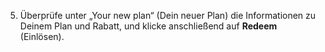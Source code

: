 5. Überprüfe unter „Your new plan“ (Dein neuer Plan) die Informationen zu Deinem Plan und Rabatt, und klicke anschließend auf **Redeem** (Einlösen).

